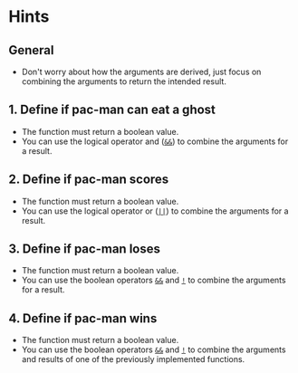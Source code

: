 # Hints

## General

- Don't worry about how the arguments are derived, just focus on combining the arguments to return the intended result.

## 1. Define if pac-man can eat a ghost

- The function must return a boolean value.
- You can use the logical operator and ([`&&`][logical operators]) to combine the arguments for a result.

## 2. Define if pac-man scores

- The function must return a boolean value.
- You can use the logical operator or ([`||`][logical operators]) to combine the arguments for a result.

## 3. Define if pac-man loses

- The function must return a boolean value.
- You can use the boolean operators [`&&`][logical operators] and [`!`][logical operators] to combine the arguments for a result.

## 4. Define if pac-man wins

- The function must return a boolean value.
- You can use the boolean operators [`&&`][logical operators] and [`!`][logical operators] to combine the arguments and results of one of the previously implemented functions.

[logical operators]:  https://en.cppreference.com/w/cpp/language/operator_logical
